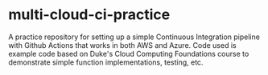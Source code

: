 # multi-cloud-ci-practice
A practice repository for setting up a simple Continuous Integration pipeline with Github Actions that works in both AWS and Azure. Code used is example code based on Duke's Cloud Computing Foundations course to demonstrate simple function implementations, testing, etc. 
